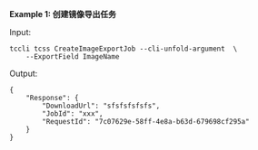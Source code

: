 **Example 1: 创建镜像导出任务**



Input: 

```
tccli tcss CreateImageExportJob --cli-unfold-argument  \
    --ExportField ImageName
```

Output: 
```
{
    "Response": {
        "DownloadUrl": "sfsfsfsfsfs",
        "JobId": "xxx",
        "RequestId": "7c07629e-58ff-4e8a-b63d-679698cf295a"
    }
}
```

